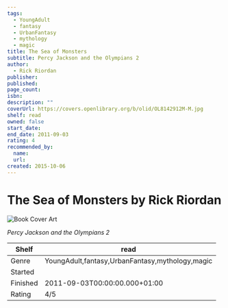 ```yaml
---
tags:
  - YoungAdult
  - fantasy
  - UrbanFantasy
  - mythology
  - magic
title: The Sea of Monsters
subtitle: Percy Jackson and the Olympians 2
author:
  - Rick Riordan
publisher:
published:
page_count:
isbn:
description: ""
coverUrl: https://covers.openlibrary.org/b/olid/OL8142912M-M.jpg
shelf: read
owned: false
start_date:
end_date: 2011-09-03
rating: 4
recommended_by:
  name:
  url:
created: 2015-10-06
---
```


# The Sea of Monsters by Rick Riordan

![Book Cover Art](https://covers.openlibrary.org/b/olid/OL8142912M-M.jpg)

_Percy Jackson and the Olympians 2_

| Shelf | read |
| --- | --- |
| Genre | YoungAdult,fantasy,UrbanFantasy,mythology,magic |
| Started |  |
| Finished | 2011-09-03T00:00:00.000+01:00 |
| Rating | 4/5 |

